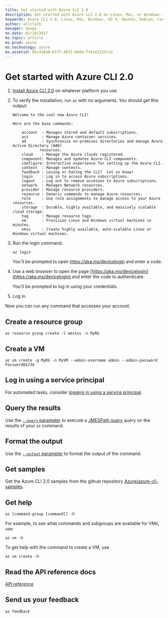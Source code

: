 ```yaml
---
title: Get started with Azure CLI 2.0
description: Get started with Azure CLI 2.0 on Linux, Mac, or Windows.
keywords: Azure CLI 2.0, Linux, Mac, Windows, OS X, Ubuntu, Debian, CentOS, RHEL, SUSE, CoreOS, Docker, Windows, Python, PIP
author: allclark
manager: douge
ms.date: 02/18/2017
ms.topic: article
ms.prod: azure
ms.technology: azure
ms.assetid: 85c418a8-6177-4833-bb8d-ff4ce2233c1a
---
```


# Get started with Azure CLI 2.0

1. [Install Azure CLI 2.0](install-az-cli2.md)
on whatever platform you use.

2. To verify the installation, run `az` with no arguments. You should get this output:

    ```
    Welcome to the cool new Azure CLI!

    Here are the base commands:

        account  : Manages stored and default subscriptions.
        acs      : Manage Azure container services.
        ad       : Synchronize on-premises directories and manage Azure Active Directory (AAD)
                resources.
        cloud    : Manage the Azure clouds registered.
        component: Manages and updates Azure CLI components.
        configure: Interactive experience for setting up the Azure CLI.
        context  : Manage contexts.
        feedback : Loving or hating the CLI?  Let us know!
        login    : Log in to access Azure subscriptions.
        logout   : Log out to remove accesses to Azure subscriptions.
        network  : Manages Network resources.
        provider : Manage resource providers.
        resource : Generic commands to manage Azure resources.
        role     : Use role assignments to manage access to your Azure resources.
        storage  : Durable, highly available, and massively scalable cloud storage.
        tag      : Manage resource tags.
        vm       : Provision Linux and Windows virtual machines in minutes.
        vmss     : Create highly available, auto-scalable Linux or Windows virtual machines.
    ```

1. Run the login command.

    ```azurecli
    az login
    ```

    You'll be prompted to open https://aka.ms/devicelogin and enter a code.

1. Use a web browser to open the page [https://aka.ms/devicelogin](https://aka.ms/devicelogin)
    and enter the code to authenticate.

    You'll be prompted to log in using your credentials.

1. Log in.

Now you can run any command that accesses your account.

## Create a resource group

```azurecli
az resource group create -l westus -n MyRG
```

## Create a VM

```azurecli
az vm create -g MyRG -n MyVM --admin-username admin --admin-password Password@1234
```

## Log in using a service principal

For automated tasks, consider [logging in using a service principal](authenticate-az-cli2.md#service-principal).

## Query the results

Use the [`--query` parameter](query-az-cli2.md) to execute a [JMESPath query](http://jmespath.org) query on the results of your `az` command.

## Format the output

Use the [`--output` parameter](format-output-az-cli2.md) to format the output of the command.

## Get samples

Get the Azure CLI 2.0 samples from the github repository [Azure/azure-cli-samples](https://github.com/Azure/azure-cli-samples).

## Get help

```azurecli
az [command-group [command]] -h
```

For example, to see what commands and subgroups are available for VMs, use

```azurecli
az vm -h
```

To get help with the command to create a VM, use

```azurecli
az vm create -h
```

## Read the API reference docs

[API reference](/cli/azure)

## Send us your feedback

```azurecli
az feedback
```